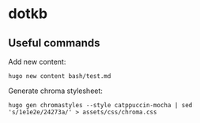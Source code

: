 # dotkb

## Useful commands

Add new content:

```shell
hugo new content bash/test.md
```

Generate chroma stylesheet:

```shell
hugo gen chromastyles --style catppuccin-mocha | sed 's/1e1e2e/24273a/' > assets/css/chroma.css
```
